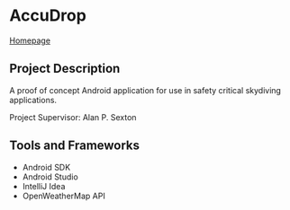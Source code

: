 # AccuDrop
[Homepage](https://github.com/ChrisLane/final-year-project "GitHub Page")
## Project Description
A proof of concept Android application for use in safety critical skydiving applications.

Project Supervisor: Alan P. Sexton

## Tools and Frameworks
- Android SDK
- Android Studio
- IntelliJ Idea
- OpenWeatherMap API
